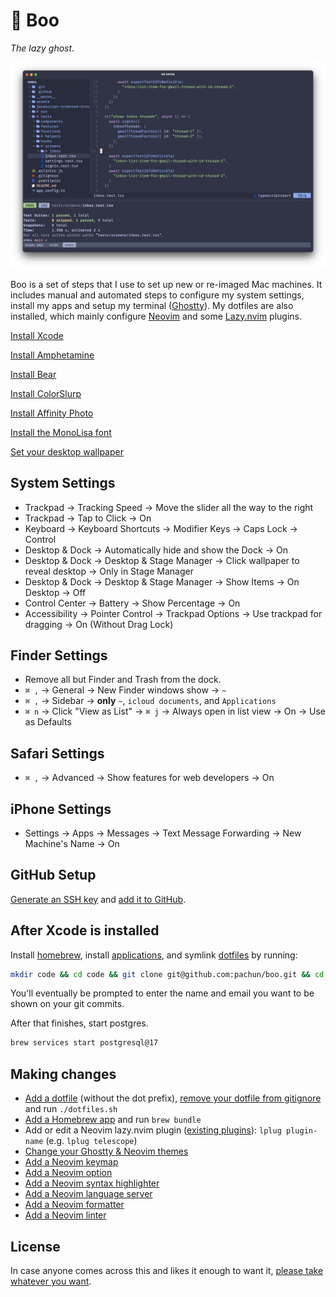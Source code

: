 # 👻 Boo

_The lazy ghost_.

![Ghostty Screenshot](assets/ghostty-screenshot.png)

Boo is a set of steps that I use to set up new or re-imaged Mac machines. It includes manual and automated steps to configure my system settings, install my apps and setup my terminal ([Ghostty](https://ghostty.org)). My dotfiles are also installed, which mainly configure [Neovim](https://neovim.io) and some [Lazy.nvim](https://lazy.folke.io/) plugins.

[Install Xcode](https://apps.apple.com/us/app/xcode/id497799835)

[Install Amphetamine](https://apps.apple.com/us/app/amphetamine/id937984704)

[Install Bear](https://apps.apple.com/us/app/bear-markdown-notes/id1091189122)

[Install ColorSlurp](https://apps.apple.com/us/app/colorslurp/id1287239339)

[Install Affinity Photo](https://apps.apple.com/us/app/affinity-photo-2-image-editor/id1616822987)

[Install the MonoLisa font](https://github.com/pachun/boo/tree/main/assets/MonoLisa)

[Set your desktop wallpaper](https://github.com/pachun/boo/blob/main/assets/less%20is%20less.png)

## System Settings

- Trackpad → Tracking Speed → Move the slider all the way to the right
- Trackpad → Tap to Click → On
- Keyboard → Keyboard Shortcuts → Modifier Keys → Caps Lock → Control
- Desktop & Dock → Automatically hide and show the Dock → On
- Desktop & Dock → Desktop & Stage Manager → Click wallpaper to reveal desktop → Only in Stage Manager
- Desktop & Dock → Desktop & Stage Manager → Show Items → On Desktop → Off
- Control Center → Battery → Show Percentage → On
- Accessibility → Pointer Control → Trackpad Options → Use trackpad for dragging → On (Without Drag Lock)

## Finder Settings

- Remove all but Finder and Trash from the dock.
- `⌘ ,` → General → New Finder windows show → `~`
- `⌘ ,` → Sidebar → **only** `~`, `icloud documents`, and `Applications`
- `⌘ n` → Click "View as List" → `⌘ j` → Always open in list view → On → Use as Defaults

## Safari Settings

- `⌘ ,` → Advanced → Show features for web developers → On

## iPhone Settings

- Settings → Apps → Messages → Text Message Forwarding → New Machine's Name → On

## GitHub Setup

[Generate an SSH key](https://docs.github.com/en/authentication/connecting-to-github-with-ssh/generating-a-new-ssh-key-and-adding-it-to-the-ssh-agent) and [add it to GitHub](https://docs.github.com/en/authentication/connecting-to-github-with-ssh/adding-a-new-ssh-key-to-your-github-account).

## After Xcode is installed

Install [homebrew](https://brew.sh/), install [applications](https://github.com/pachun/boo/blob/main/Brewfile), and symlink [dotfiles](https://github.com/pachun/boo/blob/main/dotfiles) by running:

```sh
mkdir code && cd code && git clone git@github.com:pachun/boo.git && cd boo && ./install.sh
```

You'll eventually be prompted to enter the name and email you want to be shown on your git commits.

After that finishes, start postgres.

```sh
brew services start postgresql@17
```

## Making changes

- [Add a dotfile](https://github.com/pachun/boo/tree/main/dotfiles) (without the dot prefix), [remove your dotfile from gitignore](https://github.com/pachun/boo/blob/main/.gitignore) and run `./dotfiles.sh`
- [Add a Homebrew app](https://github.com/pachun/boo/blob/main/Brewfile) and run `brew bundle`
- Add or edit a Neovim lazy.nvim plugin ([existing plugins](https://github.com/pachun/boo/tree/main/dotfiles/config/nvim/lua/plugins)): `lplug plugin-name` (e.g. `lplug telescope`)
- [Change your Ghostty & Neovim themes](https://github.com/pachun/boo/blob/main/dotfiles/config/theme)
- [Add a Neovim keymap](https://github.com/pachun/boo/blob/main/dotfiles/config/nvim/lua/config/personal/keymaps.lua)
- [Add a Neovim option](https://github.com/pachun/boo/blob/main/dotfiles/config/nvim/lua/config/personal/opts.lua)
- [Add a Neovim syntax highlighter](https://github.com/pachun/boo/blob/main/dotfiles/config/nvim/lua/config/personal/syntax_highlighters.lua)
- [Add a Neovim language server](https://github.com/pachun/boo/blob/main/dotfiles/config/nvim/lua/config/personal/language_servers.lua)
- [Add a Neovim formatter](https://github.com/pachun/boo/blob/main/dotfiles/config/nvim/lua/config/personal/formatters.lua)
- [Add a Neovim linter](https://github.com/pachun/boo/blob/main/dotfiles/config/nvim/lua/config/personal/linters.lua)

## License

In case anyone comes across this and likes it enough to want it, [please take whatever you want](https://github.com/pachun/boo/blob/main/LICENSE).
